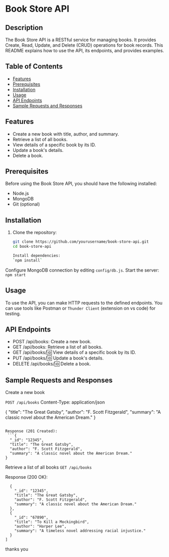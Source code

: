 # Book Store API

## Description

The Book Store API is a RESTful service for managing books. It provides Create, Read, Update, and Delete (CRUD) operations for book records. This README explains how to use the API, its endpoints, and provides examples.

## Table of Contents

- [Features](#features)
- [Prerequisites](#prerequisites)
- [Installation](#installation)
- [Usage](#usage)
- [API Endpoints](#api-endpoints)
- [Sample Requests and Responses](#sample-requests-and-responses)


## Features

- Create a new book with title, author, and summary.
- Retrieve a list of all books.
- View details of a specific book by its ID.
- Update a book's details.
- Delete a book.

## Prerequisites

Before using the Book Store API, you should have the following installed:

- Node.js
- MongoDB
- Git (optional)

## Installation

1. Clone the repository:

   ```bash
   git clone https://github.com/yourusername/book-store-api.git
   cd book-store-api

   Install dependencies:
   `npm install`


Configure MongoDB connection by editing `config/db.js`.
Start the server: `npm start`


## Usage
To use the API, you can make HTTP requests to the defined endpoints. You can use tools like Postman or `Thunder Client` (extension on vs code) for testing.
## API Endpoints
* POST /api/books: Create a new book.
* GET /api/books: Retrieve a list of all books.
* GET /api/books/:id: View details of a specific book by its ID.
* PUT /api/books/:id: Update a book's details.
* DELETE /api/books/:id: Delete a book.
## Sample Requests and Responses
Create a new book

`POST /api/books`
Content-Type: application/json

{
  "title": "The Great Gatsby",
  "author": "F. Scott Fitzgerald",
  "summary": "A classic novel about the American Dream."
}
```

Response (201 Created):
 ```{
  "_id": "12345",
  "title": "The Great Gatsby",
  "author": "F. Scott Fitzgerald",
  "summary": "A classic novel about the American Dream."
}
```

Retrieve a list of all books
 `GET /api/books`

Response (200 OK):
```[
  {
    "_id": "12345",
    "title": "The Great Gatsby",
    "author": "F. Scott Fitzgerald",
    "summary": "A classic novel about the American Dream."
  },
  {
    "_id": "67890",
    "title": "To Kill a Mockingbird",
    "author": "Harper Lee",
    "summary": "A timeless novel addressing racial injustice."
  }
]
```

thanks you